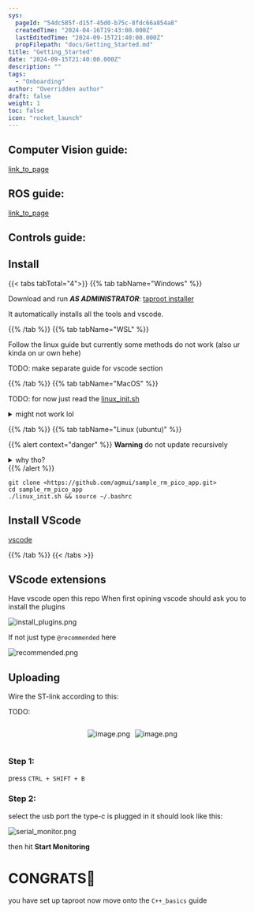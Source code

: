 ```yaml
---
sys:
  pageId: "54dc585f-d15f-45d0-b75c-8fdc66a854a8"
  createdTime: "2024-04-16T19:43:00.000Z"
  lastEditedTime: "2024-09-15T21:40:00.000Z"
  propFilepath: "docs/Getting_Started.md"
title: "Getting_Started"
date: "2024-09-15T21:40:00.000Z"
description: ""
tags:
  - "Onboarding"
author: "Overridden author"
draft: false
weight: 1
toc: false
icon: "rocket_launch"
---
```


## Computer Vision guide:

[link_to_page](86d45bc0-388b-4d26-8848-44f255f73d0e)

## ROS guide:

[link_to_page](3c76c1de-ec8f-46d6-8b0a-294005edc2d5)

## Controls guide:

## Install

{{< tabs tabTotal="4">}}
{{% tab tabName="Windows" %}}

Download and run _**AS ADMINISTRATOR**_: [taproot installer](https://github.com/Thornbots/TeachingFreshies/releases/tag/1.0)

It automatically installs all the tools and vscode.

{{% /tab %}}
{{% tab tabName="WSL" %}}

Follow the linux guide but currently some methods do not work (also ur kinda on ur own hehe)

TODO: make separate guide for vscode section

{{% /tab %}}
{{% tab tabName="MacOS" %}}

TODO: for now just read the [linux_init.sh](https://github.com/agmui/sample_rm_pico_app/blob/main/linux_init.sh)

<details>
<summary>might not work lol</summary>

`brew install libusb pkg-config`

Next install: [vscode](https://code.visualstudio.com/Download)

</details>

{{% /tab %}}
{{% tab tabName="Linux (ubuntu)" %}}

{{% alert context="danger" %}}
**Warning** do not update recursively
<details>
<summary>why tho?</summary>
There are some submodules that may go on for a while (like tinyusb) and I highly
recommend you don't need to get them.
If you want to see what submodules I update just look in `linux_init.sh`
</details>
{{% /alert %}}

```shell
git clone <https://github.com/agmui/sample_rm_pico_app.git>
cd sample_rm_pico_app
./linux_init.sh && source ~/.bashrc
```

## Install VScode

[vscode](https://code.visualstudio.com/Download)

{{% /tab %}}
{{< /tabs >}}

## VScode extensions

Have vscode open this repo
When first opining vscode should ask you to install the plugins

![install_plugins.png](https://prod-files-secure.s3.us-west-2.amazonaws.com/d518164a-d88e-44d1-a4ee-3adb3bd8bce0/89bd30f0-1825-4e77-867b-0a41ce370880/install_plugins.png?X-Amz-Algorithm=AWS4-HMAC-SHA256&X-Amz-Content-Sha256=UNSIGNED-PAYLOAD&X-Amz-Credential=ASIAZI2LB4666CJG7QKJ%2F20250317%2Fus-west-2%2Fs3%2Faws4_request&X-Amz-Date=20250317T050900Z&X-Amz-Expires=3600&X-Amz-Security-Token=IQoJb3JpZ2luX2VjEOX%2F%2F%2F%2F%2F%2F%2F%2F%2F%2FwEaCXVzLXdlc3QtMiJHMEUCIQDFXnDT6VH0g1Wcyhi3bCvTqsB7OMBBonElOF9NS5FSqwIgHXO9KKzk933GEGt8T9xDZUmHO4vm3%2BxsQg5Dj5z%2FM44q%2FwMIPhAAGgw2Mzc0MjMxODM4MDUiDN1SRQyX4I7fsZvlLCrcA74dynto9STldJurxQ2Af8FFDxKrCqlEkk6oHPZaQJdyKB908HXWdkR3jqdVqq8NuFdOMWSube7k%2FtBeayYOUJb3uhUdjRf319Mvb%2BEomVe9l6yIDWXRxg6oG33Cgb8Bo9pMh%2F7TCnSLKplZ7eh3pRIY7x5gE6t6b3DreictfjW9QlyCJCdTlNroYYeot4StUUQZnQTuecAIhfeaF3%2FdI67hYj7TSBOCVxfrV%2BfL9dhyJBeAjgmXbazdEmnB%2FiOEyYKigCi1iOLpjc7KwWi4E8Cn4T2inDpY6ok7LH6TuKAeFX1FpajG49Sxn7lqKZGYme%2BCQuC7v88G08fpT2ed%2Bu%2Blrx0ThZc4tI84A6hxItbd%2B23WMyusWzcjJgwAIhrI%2B0eTpyyUf%2BQErTzj1luRPZ7%2FL0LrFeQxNclTUaWYskOsAbopyi0AYouvKJzSy03mbyO0BtFtLmwWocKAgFLMGYxYWf1iFW9%2FZwx7v%2BwdkZpxNGaVj8HGXxNp0MhI9y%2BySoHGCCeCeVcbkchzlQluRP%2BjKIRYdLaU2yWnKcn7vlNtaWci46N0WEJ9DDPmky1VaqJiUdkKDVa0hiAGKyYHqz%2Fk9JbyGJMZ4Eh9I3jTdpIs1UA0Rj9TTWLcJwQYMPDb3r4GOqUBM4sWjqNjasYHnGWKdhQ0HKqzvIesUHBx6714ghCXLS09AX%2FeIHpQI6S0rl2fsgDtJSI9qbeyb68NbTSywYBr5FjnDnt6wlgKC2wRi9nZhwurGqysoWDzXbhbbocWy71dUy6v8zY8BzyJW%2BnYTCvqc1vTUw5NzgwLTO4T1zb1bsA%2FfRRVOQmqIL7Cb%2F6AhYXgMbI0QFrsvIXyNWomnVRpoTCp9X%2Bs&X-Amz-Signature=b47e44c720f90b463771a225305cdbbd6e5a6a2c6324425bc0cb6278e98158ef&X-Amz-SignedHeaders=host&x-id=GetObject)

If not just type `@recommended` here  

![recommended.png](https://prod-files-secure.s3.us-west-2.amazonaws.com/d518164a-d88e-44d1-a4ee-3adb3bd8bce0/61e661e9-5d85-4dfc-be0d-8d2097a5e793/recommended.png?X-Amz-Algorithm=AWS4-HMAC-SHA256&X-Amz-Content-Sha256=UNSIGNED-PAYLOAD&X-Amz-Credential=ASIAZI2LB4666CJG7QKJ%2F20250317%2Fus-west-2%2Fs3%2Faws4_request&X-Amz-Date=20250317T050900Z&X-Amz-Expires=3600&X-Amz-Security-Token=IQoJb3JpZ2luX2VjEOX%2F%2F%2F%2F%2F%2F%2F%2F%2F%2FwEaCXVzLXdlc3QtMiJHMEUCIQDFXnDT6VH0g1Wcyhi3bCvTqsB7OMBBonElOF9NS5FSqwIgHXO9KKzk933GEGt8T9xDZUmHO4vm3%2BxsQg5Dj5z%2FM44q%2FwMIPhAAGgw2Mzc0MjMxODM4MDUiDN1SRQyX4I7fsZvlLCrcA74dynto9STldJurxQ2Af8FFDxKrCqlEkk6oHPZaQJdyKB908HXWdkR3jqdVqq8NuFdOMWSube7k%2FtBeayYOUJb3uhUdjRf319Mvb%2BEomVe9l6yIDWXRxg6oG33Cgb8Bo9pMh%2F7TCnSLKplZ7eh3pRIY7x5gE6t6b3DreictfjW9QlyCJCdTlNroYYeot4StUUQZnQTuecAIhfeaF3%2FdI67hYj7TSBOCVxfrV%2BfL9dhyJBeAjgmXbazdEmnB%2FiOEyYKigCi1iOLpjc7KwWi4E8Cn4T2inDpY6ok7LH6TuKAeFX1FpajG49Sxn7lqKZGYme%2BCQuC7v88G08fpT2ed%2Bu%2Blrx0ThZc4tI84A6hxItbd%2B23WMyusWzcjJgwAIhrI%2B0eTpyyUf%2BQErTzj1luRPZ7%2FL0LrFeQxNclTUaWYskOsAbopyi0AYouvKJzSy03mbyO0BtFtLmwWocKAgFLMGYxYWf1iFW9%2FZwx7v%2BwdkZpxNGaVj8HGXxNp0MhI9y%2BySoHGCCeCeVcbkchzlQluRP%2BjKIRYdLaU2yWnKcn7vlNtaWci46N0WEJ9DDPmky1VaqJiUdkKDVa0hiAGKyYHqz%2Fk9JbyGJMZ4Eh9I3jTdpIs1UA0Rj9TTWLcJwQYMPDb3r4GOqUBM4sWjqNjasYHnGWKdhQ0HKqzvIesUHBx6714ghCXLS09AX%2FeIHpQI6S0rl2fsgDtJSI9qbeyb68NbTSywYBr5FjnDnt6wlgKC2wRi9nZhwurGqysoWDzXbhbbocWy71dUy6v8zY8BzyJW%2BnYTCvqc1vTUw5NzgwLTO4T1zb1bsA%2FfRRVOQmqIL7Cb%2F6AhYXgMbI0QFrsvIXyNWomnVRpoTCp9X%2Bs&X-Amz-Signature=790c3c9c8333676232ec049379820999b5e2cd45f9645d3ca8e8633a4e211e74&X-Amz-SignedHeaders=host&x-id=GetObject)

## Uploading

Wire the ST-link according to this:

TODO:

<div style="display: flex;flex-direction: row; column-gap:10px; max-width: 630px;justify-content: center;">
<div>

![image.png](https://prod-files-secure.s3.us-west-2.amazonaws.com/d518164a-d88e-44d1-a4ee-3adb3bd8bce0/210ecb78-1116-4d7b-b9b7-2292f66fa2c2/image.png?X-Amz-Algorithm=AWS4-HMAC-SHA256&X-Amz-Content-Sha256=UNSIGNED-PAYLOAD&X-Amz-Credential=ASIAZI2LB466U3QD6JFH%2F20250317%2Fus-west-2%2Fs3%2Faws4_request&X-Amz-Date=20250317T050903Z&X-Amz-Expires=3600&X-Amz-Security-Token=IQoJb3JpZ2luX2VjEOX%2F%2F%2F%2F%2F%2F%2F%2F%2F%2FwEaCXVzLXdlc3QtMiJIMEYCIQDhw2U2W4h4wPMFm1vRs4w7J8eRDFoNQXu6PG0dU%2Bvd8wIhAKLPxPb9Jipnm3wO5p9b1szRCgYqXp6eF5KiDW2PUFQ0Kv8DCD4QABoMNjM3NDIzMTgzODA1Igyhp81uPv3FnKRwpV4q3AOvR%2FsdRDVJzJxExC2V5eu55ld8pzBMGZnCQayb6heUqTdJvpOvbbkB9BBLkZKRRoxhtxZk6M41sCXBrqeMLVjMDl3wJS3Nr0PrO%2B%2Fqxz9c%2BxistN%2FnAIM0eHffI0s8wNeGM0gI51ngQ%2F%2FR2edtLRl3hgP%2BF0BKzXRmGWovuITETI49jzfQI0jHpkFJZ1%2BKER%2BLMCLAeKGPFcbxDnbciCogy9dJoYxfomjsIapzOlF7oTDwCWOWNcrlbMiRV94AGEDVep6T6AaPkXqxUq7eZlwqu7%2BdwDphv6MDs24GjGBFlWhGBqr5iIBFsOIR6ci0VQG7qVg1%2BgbGZnhw%2BlGc5sto%2FAkT9UJ7gLSaA5d9iGlRYTEOaaumICMTYaw1jrutL1YVU7pqSQ1M%2FxeLXQasD6yTMAgHxcupVHHBzgbJMVQQFnPkd038t8Ole7gV8XVCSUeyUew339Djbc5dokDpGRkTCqksqQHsV4Lbt81hEZZBDzMQRQ7e1%2FM9P3gjzcIVjymtAOm9%2ByYeln%2BVMkeKok3hNSfn%2BEereAyQtZJRF4Xx3WZOd4nTT4hZyQh%2B7AXpIF7ksBvhbRqrHfSFz0U1HmMKZWKgoX1IZsdu4gUFCk%2FHwl9LPrNhNXm95iXMzDDv296%2BBjqkAePEs1ojpJKlR4T3rSi0cj1Ojz3uJM9%2F%2F7ziIezH7PmMCnqs%2BYbKAG%2B0sx%2B8NMt%2FVr83bCCueSXidXhGiCdD%2BazdXvBiWwVvFLzEmjao30K9VLfvG8nSUEmif4LBZ3SUWM6FOfrGJ9aunNgbLchCBhtbzUt0unzf80zoOjCL2%2Fwr1U2h4nWDDABpSNMmVGM4DN59Q53hYHJQPJWUX%2FdFddTYifhX&X-Amz-Signature=67e7b1a9e780d9cf1b7b751e4223ab2416bbd0586bd288f24ee5e8245d8c1ba5&X-Amz-SignedHeaders=host&x-id=GetObject)

</div>
<div>

![image.png](https://prod-files-secure.s3.us-west-2.amazonaws.com/d518164a-d88e-44d1-a4ee-3adb3bd8bce0/33a0fd0f-8ca6-4a86-8e09-26e95ded1fff/image.png?X-Amz-Algorithm=AWS4-HMAC-SHA256&X-Amz-Content-Sha256=UNSIGNED-PAYLOAD&X-Amz-Credential=ASIAZI2LB466VZWBFL6I%2F20250317%2Fus-west-2%2Fs3%2Faws4_request&X-Amz-Date=20250317T050904Z&X-Amz-Expires=3600&X-Amz-Security-Token=IQoJb3JpZ2luX2VjEOX%2F%2F%2F%2F%2F%2F%2F%2F%2F%2FwEaCXVzLXdlc3QtMiJIMEYCIQD2jcrE93CjltvIH3biXoGQEDy6lj3XUm4L%2FmOtZ%2FN1%2FwIhAKdSKHFpP%2FY0cPz7K%2FDRCH827XSSYjSHh3tYL7P%2FSonTKv8DCD4QABoMNjM3NDIzMTgzODA1IgwZ%2BOg5r5th2KibmpQq3ANuNx%2B4xVXmMyQ4JhJ0xfoT%2BtkSYEDEKMKgvSMfCKzbZVrbO1aXfXWlf9AUCdMkgb4OR%2BPntbhYLy13JBIPM9X9LbmoBxGFSrw4tdongzW4WPiFjmcq%2BCwGIFP0vrw5qNY9e%2FBKXE0n7qkfLvf0WvSeHPKF8JEDToJJK4VtsRylZK1ow02Hlvo%2BgzyV6ghCea11kAQ5RBN6WaxXfeTyt1WqiugIb8%2FEkWzmky0jreGyqNt1M%2FHSNgSCuiKSE9JURwbZOLapdfzRrHBgpZp1igceHEzIYcdOwpSMW%2BRTqtiyhg%2FiVsyycSK49yBKWvivrNGp1CemDi0Y8Wphpar8dSjPOqkUmh8XMqij2E9icREN3AVCQjKP0oDi8hhymaCtMBw0QUqyqpyykd4ARdCLcv%2FtNKQCz5DP4%2FdVC3nnxlHjrHQIKgwv2jJze0bY9iQG3oWtSQKs%2FlEK1TOeE92TbYEM4nOhAOxyrP4qb0bvQWR0XqoXecvcQzDbxF1cOqZCWBymVK4vvj3ixYlRVUEbi2ChDUoPXkK7KkIBxF3gbv%2FxP%2BajbNlFFxD1PFSAZ9iHt29eaU%2F1Q%2F%2B6LuaHQGqd5W49ygKDto2nYzxOBp%2FHeO6Oe2EW7XZFVKwZMDeCFjDN296%2BBjqkAc%2BK6z3KSQMSSV599hzYIohTalRb5V3gUgLDO8mNgNSzra4Ft6%2FdR0Yy6Rfq%2BP%2FXaiqrgdw008PSxRGZDeW1Ypi2Jo7%2BvTBGrOKl%2F1XbC%2BgWW7500qzXmD4pIGGMtwI1wWYLtrv2V4DESg2kF%2FLy1PwJA5WM9jKMRJgJ3dQweEd8wcv0iXP4eId6xMQUnc1VSknr8jvp%2FYPHYvYiAth%2BTS5JQQYF&X-Amz-Signature=c889f19516b4fc9e120082a03c53b35be83e99743e67334c1fcee19f91917dd0&X-Amz-SignedHeaders=host&x-id=GetObject)

</div>
</div>

### Step 1:

press `CTRL + SHIFT + B`

### Step 2:

select the usb port the type-c is plugged in it should look like this:

![serial_monitor.png](https://prod-files-secure.s3.us-west-2.amazonaws.com/d518164a-d88e-44d1-a4ee-3adb3bd8bce0/f03f4774-05d4-4393-b6a0-d5efb6d315ab/serial_monitor.png?X-Amz-Algorithm=AWS4-HMAC-SHA256&X-Amz-Content-Sha256=UNSIGNED-PAYLOAD&X-Amz-Credential=ASIAZI2LB4666CJG7QKJ%2F20250317%2Fus-west-2%2Fs3%2Faws4_request&X-Amz-Date=20250317T050900Z&X-Amz-Expires=3600&X-Amz-Security-Token=IQoJb3JpZ2luX2VjEOX%2F%2F%2F%2F%2F%2F%2F%2F%2F%2FwEaCXVzLXdlc3QtMiJHMEUCIQDFXnDT6VH0g1Wcyhi3bCvTqsB7OMBBonElOF9NS5FSqwIgHXO9KKzk933GEGt8T9xDZUmHO4vm3%2BxsQg5Dj5z%2FM44q%2FwMIPhAAGgw2Mzc0MjMxODM4MDUiDN1SRQyX4I7fsZvlLCrcA74dynto9STldJurxQ2Af8FFDxKrCqlEkk6oHPZaQJdyKB908HXWdkR3jqdVqq8NuFdOMWSube7k%2FtBeayYOUJb3uhUdjRf319Mvb%2BEomVe9l6yIDWXRxg6oG33Cgb8Bo9pMh%2F7TCnSLKplZ7eh3pRIY7x5gE6t6b3DreictfjW9QlyCJCdTlNroYYeot4StUUQZnQTuecAIhfeaF3%2FdI67hYj7TSBOCVxfrV%2BfL9dhyJBeAjgmXbazdEmnB%2FiOEyYKigCi1iOLpjc7KwWi4E8Cn4T2inDpY6ok7LH6TuKAeFX1FpajG49Sxn7lqKZGYme%2BCQuC7v88G08fpT2ed%2Bu%2Blrx0ThZc4tI84A6hxItbd%2B23WMyusWzcjJgwAIhrI%2B0eTpyyUf%2BQErTzj1luRPZ7%2FL0LrFeQxNclTUaWYskOsAbopyi0AYouvKJzSy03mbyO0BtFtLmwWocKAgFLMGYxYWf1iFW9%2FZwx7v%2BwdkZpxNGaVj8HGXxNp0MhI9y%2BySoHGCCeCeVcbkchzlQluRP%2BjKIRYdLaU2yWnKcn7vlNtaWci46N0WEJ9DDPmky1VaqJiUdkKDVa0hiAGKyYHqz%2Fk9JbyGJMZ4Eh9I3jTdpIs1UA0Rj9TTWLcJwQYMPDb3r4GOqUBM4sWjqNjasYHnGWKdhQ0HKqzvIesUHBx6714ghCXLS09AX%2FeIHpQI6S0rl2fsgDtJSI9qbeyb68NbTSywYBr5FjnDnt6wlgKC2wRi9nZhwurGqysoWDzXbhbbocWy71dUy6v8zY8BzyJW%2BnYTCvqc1vTUw5NzgwLTO4T1zb1bsA%2FfRRVOQmqIL7Cb%2F6AhYXgMbI0QFrsvIXyNWomnVRpoTCp9X%2Bs&X-Amz-Signature=a4e77bc957fdd39f229e14896559a0a1f0df6638f81dcd7557f85025fcf31d94&X-Amz-SignedHeaders=host&x-id=GetObject)

then hit **Start Monitoring**

# CONGRATS🎉

you have set up taproot now move onto the `C++_basics` guide
